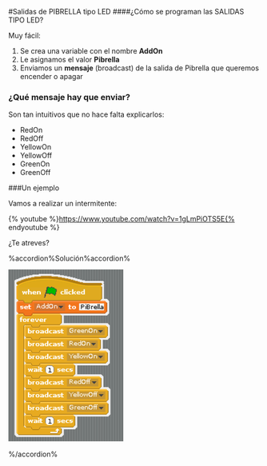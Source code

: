 #Salidas de PIBRELLA tipo LED
####¿Cómo se programan las SALIDAS TIPO LED?

Muy fácil:

1. Se crea una variable con el nombre **AddOn**
1. Le asignamos el valor **Pibrella**
1. Enviamos un **mensaje** (broadcast) de la salida de Pibrella que queremos encender o apagar

### ¿Qué mensaje hay que enviar?
Son tan intuitivos que no hace falta explicarlos:

* RedOn
* RedOff
* YellowOn
* YellowOff
* GreenOn
* GreenOff

###Un ejemplo

Vamos a realizar un intermitente:

{% youtube %}https://www.youtube.com/watch?v=1gLmPiOTS5E{% endyoutube %}

¿Te atreves?

%accordion%Solución%accordion%

![](/assets/intermitente.png)

%/accordion%

